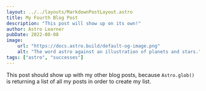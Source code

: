 ```yaml
---
layout: ../../layouts/MarkdownPostLayout.astro
title: My Fourth Blog Post
description: "This post will show up on its own!"
author: Astro Learner
pubDate: 2022-08-08
image:
    url: "https://docs.astro.build/default-og-image.png"
    alt: "The word astro against an illustration of planets and stars."
tags: ["astro", "successes"]
---
```


This post should show up with my other blog posts, because `Astro.glob()` is returning a list of all my posts in order to create my list.
